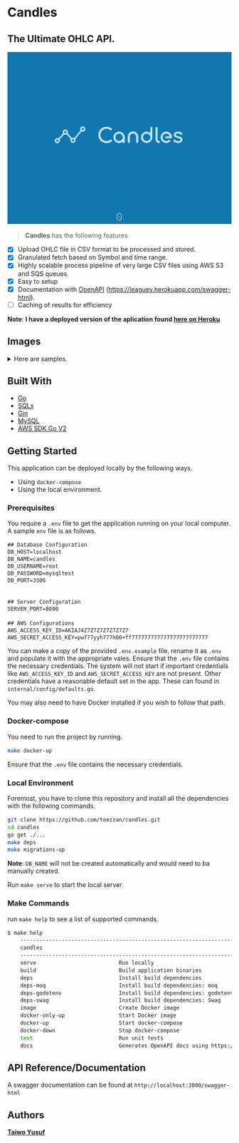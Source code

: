# Candles

## The Ultimate OHLC API.

![Logo](./docs/logo.png)

> **Candles** has the following features

- [x] Upload OHLC file in CSV format to be processed and stored.
- [x] Granulated fetch based on Symbol and time range.
- [x] Highly scalable process pipeline of very large CSV files using AWS S3 and SQS queues.
- [x] Easy to setup
- [x] Documentation with [OpenAPI](https://leaguey.herokuapp.com/swagger-html) (https://leaguey.herokuapp.com/swagger-html).
- [ ] Caching of results for efficiency

**Note**: **I have a deployed version of the aplication found [here on Heroku](https://leaguey.herokuapp.com/swagger-html)**

## Images

<details>
<summary>Here are samples.</summary>

![docs](./images/openAPI.png)

</details>

## Built With

- [Go](https://go.dev/)
- [SQLx](https://github.com/jmoiron/sqlx)
- [Gin](https://github.com/gin-gonic/gin)
- [MySQL](https://www.mysql.com/)
- [AWS SDK Go V2](https://github.com/aws/aws-sdk-go-v2)

## Getting Started

This application can be deployed locally by the following ways.

- Using `docker-compose`
- Using the local environment.

### Prerequisites

You require a `.env` file to get the application running on your local computer. A sample `env` file is as follows.

```
## Database Configuration
DB_HOST=localhost
DB_NAME=candles
DB_USERNAME=root
DB_PASSWORD=mysqltest
DB_PORT=3306


## Server Configuration
SERVER_PORT=8090

## AWS Configurations
AWS_ACCESS_KEY_ID=AKIAJ4Z7Z7Z7Z7Z7Z7Z7
AWS_SECRET_ACCESS_KEY=pw777yyh777h66+ff777777777777777777777777

```

You can make a copy of the provided `.env.example` file, rename it as `.env` and populate it with the appropriate vales. Ensure that the `.env` file contains the necessary credentials. The system will not start if important credentials like `AWS_ACCESS_KEY_ID` and `AWS_SECRET_ACCESS_KEY` are not present. Other credentials have a reasonable default set in the app. These can found in `internal/config/defaults.go`.

You may also need to have Docker installed if you wish to follow that path.

### Docker-compose

You need to run the project by running.

```bash
make docker-up
```

Ensure that the `.env` file contains the necessary credentials.

### Local Environment

Foremost, you have to clone this repository and install all the dependencies with the following commands.

```bash
git clone https://github.com/teezzan/candles.git
cd candles
go get ./...
make deps
make migrations-up
```

**Note**: `DB_NAME` will not be created automatically and would need to ba manually created.

Run `make serve` to start the local server.

### Make Commands

run `make help` to see a list of supported commands.

```bash
$ make help
    ------------------------------------------------------------------------
    candles
    ------------------------------------------------------------------------
    serve                          Run locally
    build                          Build application binaries
    deps                           Install build dependencies
    deps-moq                       Install build dependencies: moq
    deps-godotenv                  Install build dependencies: godotenv
    deps-swag                      Install build dependencies: Swag
    image                          Create Docker image
    docker-only-up                 Start Docker image
    docker-up                      Start docker-compose
    docker-down                    Stop docker-compose
    test                           Run unit tests
    docs                           Generates OpenAPI docs using https://github.com/swaggo/swag
```

## API Reference/Documentation

A swagger documentation can be found at `http://localhost:3000/swagger-html`

## Authors

**[Taiwo Yusuf](https://github.com/teezzan/)**
